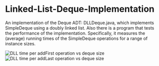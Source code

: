 # Linked-List-Deque-Implementation
An implementation of the Deque ADT: DLLDeque.java, which implements SimpleDeque using a doubly linked list.
Also there is a program that tests the performance of the implementation. Specifically, it measures the (average) running times of the SimpleDeque operations for a range of instance sizes. 

![DLL time per addFirst operation vs  deque size](https://user-images.githubusercontent.com/99061775/190318889-f6284764-6bf5-4369-a01f-4ff11a48db21.png)
![DLL time per addLast operation vs  deque size](https://user-images.githubusercontent.com/99061775/190318918-7784c3db-ff49-4eae-81d9-faadb5de4b95.png)
